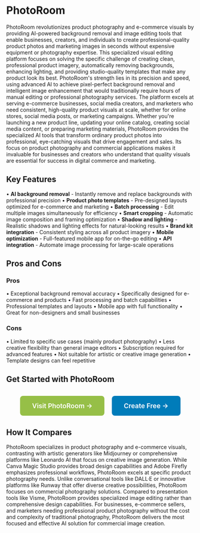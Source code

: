 # PhotoRoom

PhotoRoom revolutionizes product photography and e-commerce visuals by providing AI-powered background removal and image editing tools that enable businesses, creators, and individuals to create professional-quality product photos and marketing images in seconds without expensive equipment or photography expertise. This specialized visual editing platform focuses on solving the specific challenge of creating clean, professional product imagery, automatically removing backgrounds, enhancing lighting, and providing studio-quality templates that make any product look its best. PhotoRoom's strength lies in its precision and speed, using advanced AI to achieve pixel-perfect background removal and intelligent image enhancement that would traditionally require hours of manual editing or professional photography services. The platform excels at serving e-commerce businesses, social media creators, and marketers who need consistent, high-quality product visuals at scale, whether for online stores, social media posts, or marketing campaigns. Whether you're launching a new product line, updating your online catalog, creating social media content, or preparing marketing materials, PhotoRoom provides the specialized AI tools that transform ordinary product photos into professional, eye-catching visuals that drive engagement and sales. Its focus on product photography and commercial applications makes it invaluable for businesses and creators who understand that quality visuals are essential for success in digital commerce and marketing.

## Key Features

• **AI background removal** - Instantly remove and replace backgrounds with professional precision
• **Product photo templates** - Pre-designed layouts optimized for e-commerce and marketing
• **Batch processing** - Edit multiple images simultaneously for efficiency
• **Smart cropping** - Automatic image composition and framing optimization
• **Shadow and lighting** - Realistic shadows and lighting effects for natural-looking results
• **Brand kit integration** - Consistent styling across all product imagery
• **Mobile optimization** - Full-featured mobile app for on-the-go editing
• **API integration** - Automate image processing for large-scale operations

## Pros and Cons

### Pros
• Exceptional background removal accuracy
• Specifically designed for e-commerce and products
• Fast processing and batch capabilities
• Professional templates and layouts
• Mobile app with full functionality
• Great for non-designers and small businesses

### Cons
• Limited to specific use cases (mainly product photography)
• Less creative flexibility than general image editors
• Subscription required for advanced features
• Not suitable for artistic or creative image generation
• Template designs can feel repetitive

## Get Started with PhotoRoom

<div style="text-align: center; margin: 2rem 0;">
  <a href="https://www.photoroom.com" target="_blank" rel="noopener noreferrer" style="display: inline-block; background: #96BF47; color: white; padding: 1rem 2rem; text-decoration: none; border-radius: 8px; font-weight: 600; font-size: 1.1rem; margin-right: 1rem;">Visit PhotoRoom →</a>
  <a href="https://www.photoroom.com/create" target="_blank" rel="noopener noreferrer" style="display: inline-block; background: #007cba; color: white; padding: 1rem 2rem; text-decoration: none; border-radius: 8px; font-weight: 600; font-size: 1.1rem;">Create Free →</a>
</div>

## How It Compares

PhotoRoom specializes in product photography and e-commerce visuals, contrasting with artistic generators like Midjourney or comprehensive platforms like Leonardo AI that focus on creative image generation. While Canva Magic Studio provides broad design capabilities and Adobe Firefly emphasizes professional workflows, PhotoRoom excels at specific product photography needs. Unlike conversational tools like DALL·E or innovative platforms like Runway that offer diverse creative possibilities, PhotoRoom focuses on commercial photography solutions. Compared to presentation tools like Visme, PhotoRoom provides specialized image editing rather than comprehensive design capabilities. For businesses, e-commerce sellers, and marketers needing professional product photography without the cost and complexity of traditional photography, PhotoRoom delivers the most focused and effective AI solution for commercial image creation.